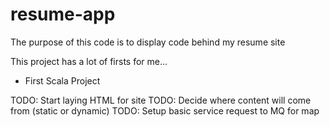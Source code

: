 resume-app
==========
The purpose of this code is to display code behind my resume site

This project has a lot of firsts for me...
- First Scala Project

TODO: Start laying HTML for site
TODO: Decide where content will come from (static or dynamic)
TODO: Setup basic service request to MQ for map
